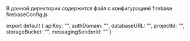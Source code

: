 В данной директории содержится файл с конфигурацией firebase
firebaseConfig.js


export default {
    apiKey: "",
    authDomain: "",
    databaseURL: "",
    projectId: "",
    storageBucket: "",
    messagingSenderId: ""
}